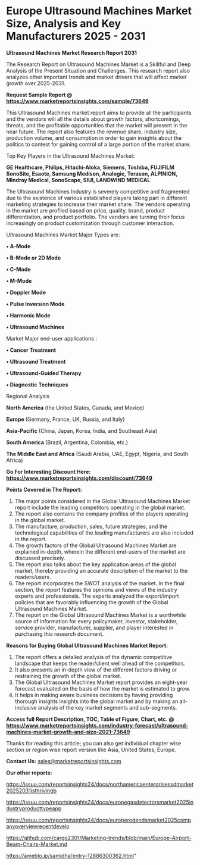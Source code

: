 # Europe Ultrasound Machines Market Size, Analysis and Key Manufacturers 2025 - 2031

<strong>Ultrasound Machines Market Research Report 2031</strong>

The Research Report on Ultrasound Machines Market is a Skillful and Deep Analysis of the Present Situation and Challenges. This research report also analyzes other important trends and market drivers that will affect market growth over 2025-2031.

<strong>Request Sample Report @ <a href=https://www.marketreportsinsights.com/sample/73649>https://www.marketreportsinsights.com/sample/73649</a></strong>

This Ultrasound Machines market report aims to provide all the participants and the vendors will all the details about growth factors, shortcomings, threats, and the profitable opportunities that the market will present in the near future. The report also features the revenue share, industry size, production volume, and consumption in order to gain insights about the politics to contest for gaining control of a large portion of the market share.

Top Key Players in the Ultrasound Machines Market:

<strong>GE Healthcare, Philips, Hitachi-Aloka, Siemens, Toshiba, FUJIFILM SonoSite, Esaote, Samsung Medison, Analogic, Terason, ALPINION, Mindray Medical, SonoScape, SIUI, LANDWIND MEDICAL</strong>

The Ultrasound Machines Industry is severely competitive and fragmented due to the existence of various established players taking part in different marketing strategies to increase their market share. The vendors operating in the market are profiled based on price, quality, brand, product differentiation, and product portfolio. The vendors are turning their focus increasingly on product customization through customer interaction.

Ultrasound Machines Market Major Types are:

<strong>• A-Mode

• B-Mode or 2D Mode

• C-Mode

• M-Mode

• Doppler Mode

• Pulse Inversion Mode

• Harmonic Mode

• Ultrasound Machines</strong>

Market Major end-user applications :

<strong>• Cancer Treatment

• Ultrasound Treatment

• Ultrasound-Guided Therapy

• Diagnostic Techniques</strong>

Regional Analysis

</u><strong><b>North America</b></strong> (the United States, Canada, and Mexico)

<strong><b>Europe </b></strong>(Germany, France, UK, Russia, and Italy)

<strong><b>Asia-Pacific</b></strong> (China, Japan, Korea, India, and Southeast Asia)

<strong><b>South America</b></strong> (Brazil, Argentina, Colombia, etc.)

<strong><b>The Middle East and Africa</b></strong> (Saudi Arabia, UAE, Egypt, Nigeria, and South Africa)

<strong>Go For Interesting Discount Here: <a href=https://www.marketreportsinsights.com/discount/73649>https://www.marketreportsinsights.com/discount/73649</a></strong>

<strong>Points Covered in The Report:</strong>
<ol>
  <li>The major points considered in the Global Ultrasound Machines Market report include the leading competitors operating in the global market.</li>
  <li>The report also contains the company profiles of the players operating in the global market.</li>
  <li>The manufacture, production, sales, future strategies, and the technological capabilities of the leading manufacturers are also included in the report.</li>
  <li>The growth factors of the Global Ultrasound Machines Market are explained in-depth, wherein the different end-users of the market are discussed precisely.</li>
  <li>The report also talks about the key application areas of the global market, thereby providing an accurate description of the market to the readers/users.</li>
  <li>The report incorporates the SWOT analysis of the market. In the final section, the report features the opinions and views of the industry experts and professionals. The experts analyzed the export/import policies that are favorably influencing the growth of the Global Ultrasound Machines Market.</li>
  <li>The report on the Global Ultrasound Machines Market is a worthwhile source of information for every policymaker, investor, stakeholder, service provider, manufacturer, supplier, and player interested in purchasing this research document.</li>
</ol>
<strong>Reasons for Buying Global Ultrasound Machines Market Report:</strong>

<ol>
  <li>The report offers a detailed analysis of the dynamic competitive landscape that keeps the reader/client well ahead of the competitors.</li>
  <li>It also presents an in-depth view of the different factors driving or restraining the growth of the global market.</li>
  <li>The Global Ultrasound Machines Market report provides an eight-year forecast evaluated on the basis of how the market is estimated to grow.</li>
  <li>It helps in making aware business decisions by having providing thorough insights insights into the global market and by making an all-inclusive analysis of the key market segments and sub-segments.</li>
</ol>
<strong>Access full Report Description, TOC, Table of Figure, Chart, etc. @ <a href=https://www.marketreportsinsights.com/industry-forecast/ultrasound-machines-market-growth-and-size-2021-73649>https://www.marketreportsinsights.com/industry-forecast/ultrasound-machines-market-growth-and-size-2021-73649</a></strong>


Thanks for reading this article; you can also get individual chapter wise section or region wise report version like Asia, United States, Europe.

<strong>Contact Us:</strong>
sales@marketreportsinsights.com

<strong>Our other reports:</strong>

<a href=https://issuu.com/reportsinsights24/docs/northamericaenterprisessdmarket20252031isthrivingb>https://issuu.com/reportsinsights24/docs/northamericaenterprisessdmarket20252031isthrivingb</a>

<a href=https://issuu.com/reportsinsights24/docs/europegasdetectorsmarket2025industryproducttypeapp>https://issuu.com/reportsinsights24/docs/europegasdetectorsmarket2025industryproducttypeapp</a>

<a href=https://issuu.com/reportsinsights24/docs/europerodendsmarket2025companyoverviewrecentdevelo>https://issuu.com/reportsinsights24/docs/europerodendsmarket2025companyoverviewrecentdevelo</a>

<a href=https://github.com/cargo2301/Marketing-trends/blob/main/Europe-Airport-Beam-Chairs-Market.md>https://github.com/cargo2301/Marketing-trends/blob/main/Europe-Airport-Beam-Chairs-Market.md</a>

<a href=https://ameblo.jp/samidha/entry-12886300362.html>https://ameblo.jp/samidha/entry-12886300362.html</a>"
